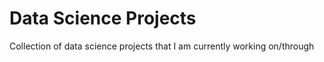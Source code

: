 # Data Science Projects
 Collection of data science projects that I am currently working on/through
